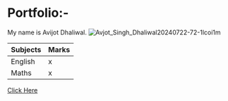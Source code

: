 # Portfolio:-
My name is Avijot Dhaliwal.
![Avjot_Singh_Dhaliwal20240722-72-1lcoi1m](https://github.com/user-attachments/assets/934e5fe0-d93c-4594-9cc3-cbe48c79d856)

|Subjects|Marks|
|--------|-----|
|English|x|
|Maths|x|

[Click Here](https://google.com)
